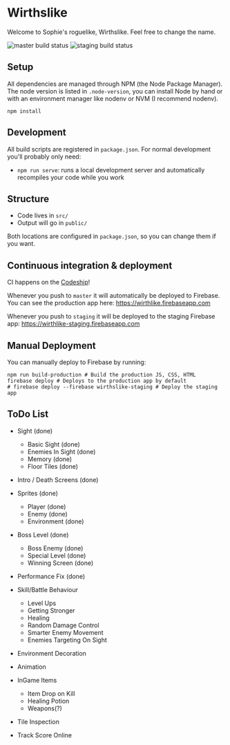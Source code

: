 # Wirthslike

Welcome to Sophie's roguelike, Wirthslike. Feel free to change the name.

![master build status](https://codeship.com/projects/aa8d5cc0-5d18-0133-84df-5e493a25d753/status?branch=master)
![staging build status](https://codeship.com/projects/aa8d5cc0-5d18-0133-84df-5e493a25d753/status?branch=staging)

## Setup

All dependencies are managed through NPM (the Node Package Manager). The node version is listed in `.node-version`, you
can install Node by hand or with an environment manager like nodenv or NVM (I recommend nodenv).

```
npm install
```

## Development

All build scripts are registered in `package.json`. For normal development you'll probably only need:

* `npm run serve`: runs a local development server and automatically recompiles your code while you work

## Structure

* Code lives in `src/`
* Output will go in `public/`

Both locations are configured in `package.json`, so you can change them if you want.

## Continuous integration & deployment

CI happens on the [Codeship](https://codeship.com)!

Whenever you push to `master` it will automatically be deployed to Firebase. You can see the production
app here: https://wirthlike.firebaseapp.com

Whenever you push to `staging` it will be deployed to the staging Firebase app: https://wirthlike-staging.firebaseapp.com

## Manual Deployment

You can manually deploy to Firebase by running:

```
npm run build-production # Build the production JS, CSS, HTML
firebase deploy # Deploys to the production app by default
# firebase deploy --firebase wirthslike-staging # Deploy the staging app
```

## ToDo List

+ Sight (done)
    + Basic Sight (done)
    + Enemies In Sight (done)
    + Memory (done)
    + Floor Tiles (done)

+ Intro / Death Screens (done)

+ Sprites (done)
    + Player (done)
    + Enemy (done)
    + Environment (done)

+ Boss Level (done)
    + Boss Enemy (done)
    + Special Level (done)
    + Winning Screen (done)

+ Performance Fix (done)

- Skill/Battle Behaviour
    - Level Ups
    - Getting Stronger
    - Healing
    - Random Damage Control
    - Smarter Enemy Movement
    - Enemies Targeting On Sight

- Environment Decoration

- Animation

- InGame Items
    - Item Drop on Kill
    - Healing Potion
    - Weapons(?)

- Tile Inspection

- Track Score Online
